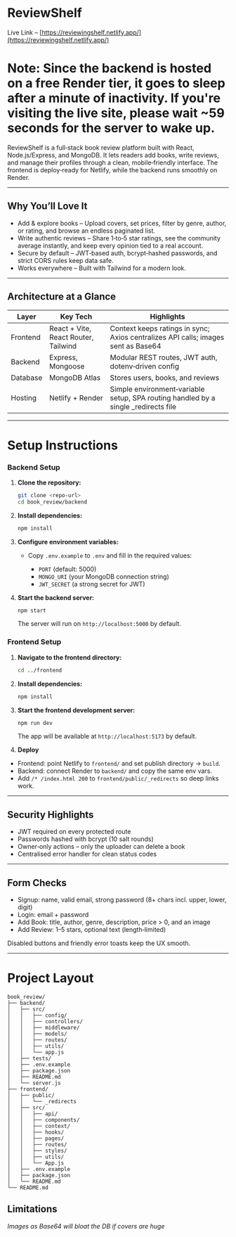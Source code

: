 
# ReviewShelf

Live Link – [https://reviewingshelf.netlify.app/](https://reviewingshelf.netlify.app/)

# **Note**: Since the backend is hosted on a free Render tier, it goes to sleep after a minute of inactivity. If you're visiting the live site, please wait \~59 seconds for the server to wake up.

ReviewShelf is a full‑stack book review platform built with React, Node.js/Express, and MongoDB. It lets readers add books, write reviews, and manage their profiles through a clean, mobile‑friendly interface. The frontend is deploy‑ready for Netlify, while the backend runs smoothly on Render.

---

## Why You’ll Love It

* Add & explore books – Upload covers, set prices, filter by genre, author, or rating, and browse an endless paginated list.
* Write authentic reviews – Share 1‑to‑5 star ratings, see the community average instantly, and keep every opinion tied to a real account.
* Secure by default – JWT‑based auth, bcrypt‑hashed passwords, and strict CORS rules keep data safe.
* Works everywhere – Built with Tailwind for a modern look.

---

## Architecture at a Glance

| Layer    | Key Tech                             | Highlights                                                                          |
| -------- | ------------------------------------ | ----------------------------------------------------------------------------------- |
| Frontend | React + Vite, React Router, Tailwind | Context keeps ratings in sync; Axios centralizes API calls; images sent as Base64   |
| Backend  | Express, Mongoose                    | Modular REST routes, JWT auth, dotenv‑driven config                                 |
| Database | MongoDB Atlas                        | Stores users, books, and reviews                                                    |
| Hosting  | Netlify + Render                     | Simple environment‑variable setup, SPA routing handled by a single \_redirects file |

---

# Setup Instructions

### Backend Setup

1. **Clone the repository:**

   ```bash
   git clone <repo-url>
   cd book_review/backend
   ```
2. **Install dependencies:**

   ```bash
   npm install
   ```
3. **Configure environment variables:**

   * Copy `.env.example` to `.env` and fill in the required values:

     * `PORT` (default: 5000)
     * `MONGO_URI` (your MongoDB connection string)
     * `JWT_SECRET` (a strong secret for JWT)
4. **Start the backend server:**

   ```bash
   npm start
   ```

   The server will run on `http://localhost:5000` by default.

### Frontend Setup

1. **Navigate to the frontend directory:**

   ```bash
   cd ../frontend
   ```

2. **Install dependencies:**

   ```bash
   npm install
   ```

3. **Start the frontend development server:**

   ```bash
   npm run dev
   ```

   The app will be available at `http://localhost:5173` by default.

4. **Deploy**

* Frontend: point Netlify to `frontend/` and set publish directory → `build`.
* Backend: connect Render to `backend/` and copy the same env vars.
* Add `/* /index.html 200` to `frontend/public/_redirects` so deep links work.

---

## Security Highlights

* JWT required on every protected route
* Passwords hashed with bcrypt (10 salt rounds)
* Owner‑only actions – only the uploader can delete a book
* Centralised error handler for clean status codes

---

## Form Checks

* Signup: name, valid email, strong password (8+ chars incl. upper, lower, digit)
* Login: email + password
* Add Book: title, author, genre, description, price > 0, and an image
* Add Review: 1–5 stars, optional text (length‑limited)

Disabled buttons and friendly error toasts keep the UX smooth.

---

# Project Layout

```
book_review/
├── backend/
│   ├── src/
│   │   ├── config/
│   │   ├── controllers/
│   │   ├── middleware/
│   │   ├── models/
│   │   ├── routes/
│   │   ├── utils/
│   │   └── app.js
│   ├── tests/
│   ├── .env.example
│   ├── package.json
│   ├── README.md
│   └── server.js
├── frontend/
│   ├── public/
│   │   └── _redirects
│   ├── src/
│   │   ├── api/
│   │   ├── components/
│   │   ├── context/
│   │   ├── hooks/
│   │   ├── pages/
│   │   ├── routes/
│   │   ├── styles/
│   │   ├── utils/
│   │   └── App.js
│   ├── .env.example
│   ├── package.json
│   └── README.md
└── README.md
```
## Limitations
*Images as Base64 will bloat the DB if covers are huge*

